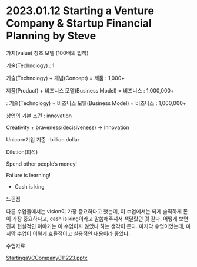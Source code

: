 # 2023.01.12 Starting a Venture Company & Startup Financial Planning by Steve

가치(value) 창조 모델 (100배의 법칙)

기술(Technology) : 1

기술(Technology) + 개념(Concept) = 제품 : 1,000+

제품(Product) + 비즈니스 모델(Business Model) = 비즈니스 : 1,000,000+

: 기술(Technology) + 비즈니스 모델(Business Model) = 비즈니스 : 1,000,000+

창업의 기본 조건 : innovation

Creativity + braveness(decisiveness) -> Innovation

Unicorn기업 기준 : billion dollar

Dilution(희석)

Spend other people’s money!

Failure is learning!

- Cash is king

느낀점

다른 수업들에서는 vision이 가장 중요하다고 했는데, 이 수업에서는 되게 솔직하게 돈이 가장 중요하다고, cash is king이라고 말씀해주셔서 색달랐던 것 같다. 어떻게 보면 진짜 현실적인 이야기는 이 수업이지 않았나 하는 생각이 든다. 마지막 수업이었는데, 마지막 수업이 이렇게 효율적이고 실용적인 내용이라 좋았다.

수업자료

[StartingaVCCompany011223.pptx](2023%2001%2012%20Starting%20a%20Venture%20Company%20&%20Startup%20Fi%2071fd729201b4426682485f8af70c73ac/StartingaVCCompany011223.pptx)